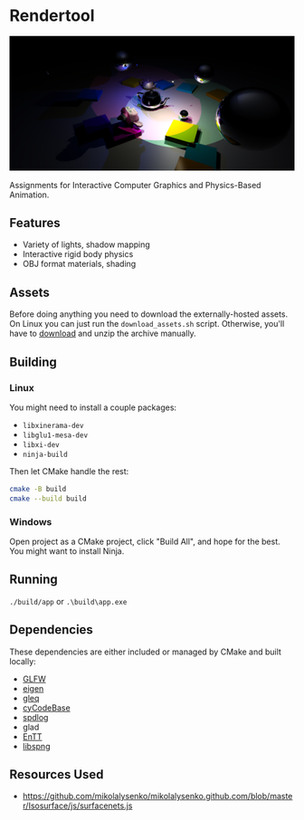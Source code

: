 # Rendertool

![](thumb.png)

Assignments for Interactive Computer Graphics and Physics-Based Animation.

## Features
- Variety of lights, shadow mapping
- Interactive rigid body physics
- OBJ format materials, shading

## Assets
Before doing anything you need to download the externally-hosted assets. On Linux you can just run the `download_assets.sh` script. Otherwise, you'll have to [download](http://cs.utah.edu/~benpm/assets.zip) and unzip the archive manually.

## Building

### Linux
You might need to install a couple packages:
- `libxinerama-dev`
- `libglu1-mesa-dev`
- `libxi-dev`
- `ninja-build`

Then let CMake handle the rest:
```bash
cmake -B build
cmake --build build
```

### Windows
Open project as a CMake project, click "Build All", and hope for the best. You might want to install Ninja.

## Running
`./build/app` or `.\build\app.exe`

## Dependencies
These dependencies are either included or managed by CMake and built locally:

- [GLFW](https://github.com/glfw/glfw)
- [eigen](http://eigen.tuxfamily.org)
- [gleq](https://github.com/glfw/gleq)
- [cyCodeBase](http://www.cemyuksel.com/cyCodeBase/code.html)
- [spdlog](https://github.com/gabime/spdlog)
- glad
- [EnTT](https://github.com/skypjack/entt)
- [libspng](https://libspng.org)

## Resources Used
- https://github.com/mikolalysenko/mikolalysenko.github.com/blob/master/Isosurface/js/surfacenets.js